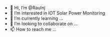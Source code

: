 - 👋 Hi, I’m @Raulnj
- 👀 I’m interested in IOT Solar Power Monitoring
- 🌱 I’m currently learning ...
- 💞️ I’m looking to collaborate on ...
- 📫 How to reach me ...

<!---
Raulnj/Raulnj is a ✨ special ✨ repository because its `README.md` (this file) appears on your GitHub profile.
You can click the Preview link to take a look at your changes.
--->

